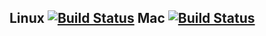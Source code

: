 ## Linux [![Build Status](https://type2labs.visualstudio.com/UNDERSEA/_apis/build/status/SirCipher.UNDERSEA?branchName=master&jobName=Linux)](https://type2labs.visualstudio.com/UNDERSEA/_build/latest?definitionId=8&branchName=master) Mac [![Build Status](https://type2labs.visualstudio.com/UNDERSEA/_apis/build/status/SirCipher.UNDERSEA?branchName=master&jobName=Mac)](https://type2labs.visualstudio.com/UNDERSEA/_build/latest?definitionId=8&branchName=master)